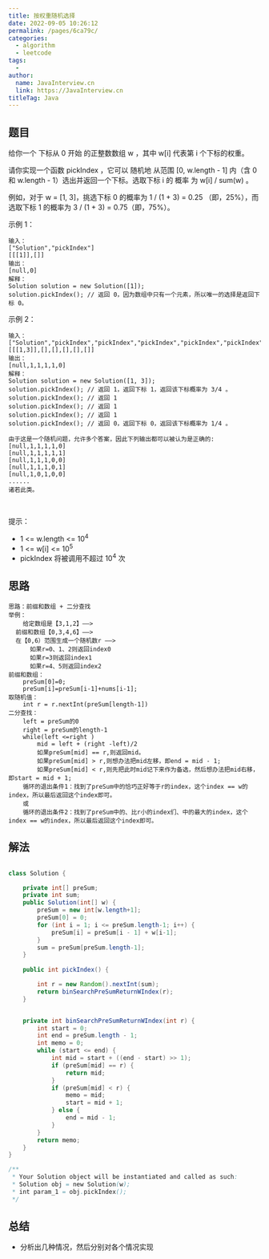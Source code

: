 ```yaml
---
title: 按权重随机选择
date: 2022-09-05 10:26:12
permalink: /pages/6ca79c/
categories:
  - algorithm
  - leetcode
tags:
  - 
author: 
  name: JavaInterview.cn
  link: https://JavaInterview.cn
titleTag: Java
---
```


## 题目

给你一个 下标从 0 开始 的正整数数组 w ，其中 w[i] 代表第 i 个下标的权重。

请你实现一个函数 pickIndex ，它可以 随机地 从范围 [0, w.length - 1] 内（含 0 和 w.length - 1）选出并返回一个下标。选取下标 i 的 概率 为 w[i] / sum(w) 。

例如，对于 w = [1, 3]，挑选下标 0 的概率为 1 / (1 + 3) = 0.25 （即，25%），而选取下标 1 的概率为 3 / (1 + 3) = 0.75（即，75%）。
 

示例 1：

    输入：
    ["Solution","pickIndex"]
    [[[1]],[]]
    输出：
    [null,0]
    解释：
    Solution solution = new Solution([1]);
    solution.pickIndex(); // 返回 0，因为数组中只有一个元素，所以唯一的选择是返回下标 0。
示例 2：

    输入：
    ["Solution","pickIndex","pickIndex","pickIndex","pickIndex","pickIndex"]
    [[[1,3]],[],[],[],[],[]]
    输出：
    [null,1,1,1,1,0]
    解释：
    Solution solution = new Solution([1, 3]);
    solution.pickIndex(); // 返回 1，返回下标 1，返回该下标概率为 3/4 。
    solution.pickIndex(); // 返回 1
    solution.pickIndex(); // 返回 1
    solution.pickIndex(); // 返回 1
    solution.pickIndex(); // 返回 0，返回下标 0，返回该下标概率为 1/4 。
    
    由于这是一个随机问题，允许多个答案，因此下列输出都可以被认为是正确的:
    [null,1,1,1,1,0]
    [null,1,1,1,1,1]
    [null,1,1,1,0,0]
    [null,1,1,1,0,1]
    [null,1,0,1,0,0]
    ......
    诸若此类。
 

提示：

- 1 <= w.length <= 10<sup>4</sup>
- 1 <= w[i] <= 10<sup>5</sup>
- pickIndex 将被调用不超过 10<sup>4</sup> 次



## 思路

    思路：前缀和数组 + 二分查找
    举例：
        给定数组是【3,1,2】——>
      前缀和数组【0,3,4,6】——>
      在【0,6）范围生成一个随机数r ——>
          如果r=0、1、2则返回index0
          如果r=3则返回index1
          如果r=4、5则返回index2
    前缀和数组：
        preSum[0]=0;
        preSum[i]=preSum[i-1]+nums[i-1];
    取随机值：
        int r = r.nextInt(preSum[length-1])
    二分查找：
        left = preSum的0
        right = preSum的length-1
        while(left <=right )
            mid = left + (right -left)/2
            如果preSum[mid] == r,则返回mid。
            如果preSum[mid] > r,则想办法把mid左移，即end = mid - 1;
            如果preSum[mid] < r,则先把此时mid记下来作为备选，然后想办法把mid右移，即start = mid + 1;
        循环的退出条件1：找到了preSum中的恰巧正好等于r的index，这个index == w的index，所以最后返回这个index即可。
        或
        循环的退出条件2：找到了preSum中的、比r小的index们、中的最大的index，这个index == w的index，所以最后返回这个index即可。


## 解法
```java

class Solution {

    private int[] preSum;
    private int sum;
    public Solution(int[] w) {
        preSum = new int[w.length+1];
        preSum[0] = 0;
        for (int i = 1; i <= preSum.length-1; i++) {
            preSum[i] = preSum[i - 1] + w[i-1];
        }
        sum = preSum[preSum.length-1];
    }
    
    public int pickIndex() {

        int r = new Random().nextInt(sum);
        return binSearchPreSumReturnWIndex(r);
    }


    private int binSearchPreSumReturnWIndex(int r) {
        int start = 0;
        int end = preSum.length - 1;      
        int memo = 0;
        while (start <= end) {
            int mid = start + ((end - start) >> 1);
            if (preSum[mid] == r) {
                return mid;
            }
            if (preSum[mid] < r) {
                memo = mid;
                start = mid + 1;
            } else {
                end = mid - 1;
            }
        }
        return memo;
    }
}

/**
 * Your Solution object will be instantiated and called as such:
 * Solution obj = new Solution(w);
 * int param_1 = obj.pickIndex();
 */
```

## 总结

- 分析出几种情况，然后分别对各个情况实现 
